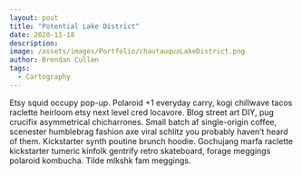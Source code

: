 ```yaml
---
layout: post
title: "Potential Lake District"
date: 2020-11-18
description: 
image: /assets/images/Portfolio/chautauquaLakeDistrict.png
author: Brendan Cullen
tags:
  - Cartography
---
```


Etsy squid occupy pop-up. Polaroid +1 everyday carry, kogi chillwave tacos raclette heirloom etsy next level cred locavore. Blog street art DIY, pug crucifix asymmetrical chicharrones. Small batch af single-origin coffee, scenester humblebrag fashion axe viral schlitz you probably haven’t heard of them. Kickstarter synth poutine brunch hoodie. Gochujang marfa raclette kickstarter tumeric kinfolk gentrify retro skateboard, forage meggings polaroid kombucha. Tilde mlkshk fam meggings.